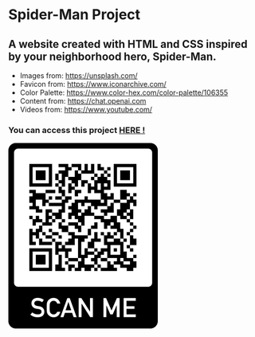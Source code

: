 # Spider-Man Project

 ## A website created with HTML and CSS inspired by your neighborhood hero, Spider-Man.

- Images from: https://unsplash.com/
- Favicon from: https://www.iconarchive.com/
- Color Palette: https://www.color-hex.com/color-palette/106355
- Content from: https://chat.openai.com
- Videos from: https://www.youtube.com/

### You can access this project <a href="https://tarcisiopatricio.github.io/spider-man-project/" target="_blank"> HERE !</a>

<img src="images/frame.png" alt="QRCODE">



